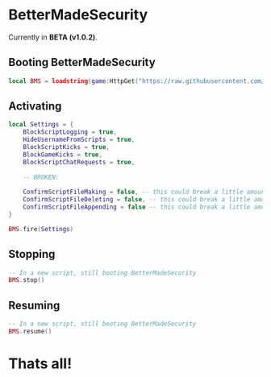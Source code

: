 # BetterMadeSecurity
Currently in **BETA (v1.0.2)**.

## Booting BetterMadeSecurity
```lua
local BMS = loadstring(game:HttpGet("https://raw.githubusercontent.com/DarkDrake666/BetterSecurity/MadeByMe/MainModule.lua"))()
```



## Activating
```lua
local Settings = {
    BlockScriptLogging = true,
    HideUsernameFromScripts = true,
    BlockScriptKicks = true,
    BlockGameKicks = true,
    BlockScriptChatRequests = true,
    
    -- BROKEN: 
    
    ConfirmScriptFileMaking = false, -- this could break a little amount of scripts as it uses a function that yields.
    ConfirmScriptFileDeleting = false, -- this could break a little amount of scripts as it uses a function that yields.
    ConfirmScriptFileAppending = false -- this could break a little amount of scripts as it uses a function that yields.
}

BMS.fire(Settings)
```

## Stopping
```lua
-- In a new script, still booting BetterMadeSecurity
BMS.stop()
```

## Resuming
```lua
-- In a new script, still booting BetterMadeSecurity
BMS.resume()
```

# Thats all!
